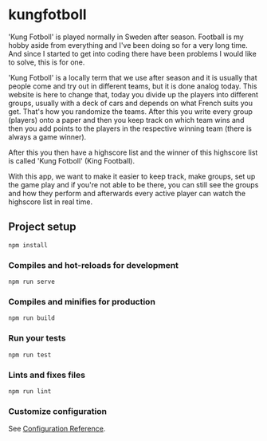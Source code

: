 # kungfotboll

'Kung Fotboll' is played normally in Sweden after season. Football is my hobby aside from everything and I've been doing so for a very long time. And since I started to get into coding there have been problems I would like to solve, this is for one.

'Kung Fotboll' is a locally term that we use after season and it is usually that people come and try out in different teams, but it is done analog today. This website is here to change that, today you divide up the players into different groups, usually with a deck of cars and depends on what French suits you get. That's how you randomize the teams. After this you write every group (players) onto a paper and then you keep track on which team wins and then you add points to the players in the respective winning team (there is always a game winner).

After this you then have a highscore list and the winner of this highscore list is called 'Kung Fotboll' (King Football).

With this app, we want to make it easier to keep track, make groups, set up the game play and if you're not able to be there, you can still see the groups and how they perform and afterwards every active player can watch the highscore list in real time.

## Project setup
```
npm install
```

### Compiles and hot-reloads for development
```
npm run serve
```

### Compiles and minifies for production
```
npm run build
```

### Run your tests
```
npm run test
```

### Lints and fixes files
```
npm run lint
```

### Customize configuration
See [Configuration Reference](https://cli.vuejs.org/config/).
